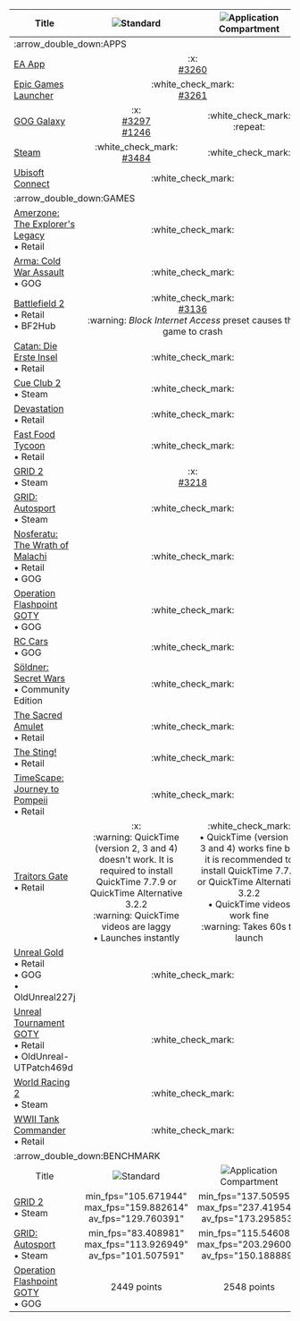 <table>
  <thead>
    <tr>
      <th scope="col">Title</th>
      <th scope="col"><img src="https://github.com/sandboxie-plus/Sandboxie/assets/93145383/d08ad3c1-c4e3-4a91-a373-475bb0d6726b">Standard</th>
      <th scope="col"><img src="https://github.com/sandboxie-plus/Sandboxie/assets/93145383/07c0361c-ed29-4090-8bcd-5d4d877f1e68">Application Compartment</th>
      <th scope="col"><img src="https://github.com/sandboxie-plus/Sandboxie/assets/93145383/081e9dec-9e7f-4fdc-a1cc-cf6c2511adcd">Version</th>
      <th scope="col">:computer:OS</th>
    </tr>
  </thead>
  <tbody align="center">
    <tr>
      <td colspan="5" align="left">:arrow_double_down:APPS</td>
    </tr>
    <tr>
      <td align="left"><a href="https://www.ea.com/ea-app/">EA App</a></td>
      <td colspan="2">:x:<br><a href="https://github.com/sandboxie-plus/Sandboxie/issues/3260">#3260</a></td>
      <td>1.11.0</td>
      <td>Win7x64</td>
    </tr>
    <tr>
      <td align="left"><a href="https://store.epicgames.com/download/">Epic Games Launcher</a></td>
      <td colspan="2">:white_check_mark:<br><a href="https://github.com/sandboxie-plus/Sandboxie/issues/3261">#3261</a></td>
      <td>1.12.3</td>
      <td>Win7x64</td>
    </tr>
    <tr>
      <td align="left"><a href="https://www.gog.com/galaxy">GOG Galaxy</a></td>
      <td>:x:<br><a href="https://github.com/sandboxie-plus/Sandboxie/issues/3297">#3297</a><br><a href="https://github.com/sandboxie-plus/Sandboxie/issues/1246">#1246</a></td>
      <td>:white_check_mark:<br>:repeat:</td>
      <td>1.12.6</td>
      <td>Win7x64</td>
    </tr>
    <tr>
      <td align="left"><a href="https://store.steampowered.com/about/">Steam</a></td>
      <td>:white_check_mark:<br><a href="https://github.com/sandboxie-plus/Sandboxie/issues/3484">#3484</a></td>
      <td>:white_check_mark:</td>
      <td>1.12.6</td>
      <td>Win7x64</td>
    </tr>
    <tr>
      <td align="left"><a href="https://ubisoftconnect.com/">Ubisoft Connect</a></td>
      <td colspan="2">:white_check_mark:</td>
      <td>1.11.0</td>
      <td>Win7x64</td>
    </tr>
    <tr>
      <td colspan="5" align="left">:arrow_double_down:GAMES</td>
    </tr>
    <tr>
      <td align="left"><a href="https://www.mobygames.com/game/3973/amerzone-the-explorers-legacy/">Amerzone: The Explorer's Legacy</a><br>• Retail</td>
      <td colspan="2">:white_check_mark:</td>
      <td>1.10.1</td>
      <td>Win7x64</td>
    </tr>
    <tr>
      <td align="left"><a href="https://www.mobygames.com/game/53252/arma-cold-war-assault/">Arma: Cold War Assault</a><br>• GOG</td>
      <td colspan="2">:white_check_mark:</td>
      <td>1.10.2</td>
      <td>Win7x64</td>
    </tr>
    <tr>
      <td align="left"><a href="https://www.mobygames.com/game/18194/battlefield-2/">Battlefield 2</a><br>• Retail<br>• BF2Hub</td>
      <td colspan="2">:white_check_mark:<br><a href="https://github.com/sandboxie-plus/Sandboxie/issues/3136">#3136</a><br>:warning: <i>Block Internet Access</i> preset causes the game to crash</td>
      <td>1.11.0</td>
      <td>Win7x64</td>
    </tr>
    <tr>
      <td align="left"><a href="https://www.mobygames.com/game/16206/catan-die-erste-insel/">Catan: Die Erste Insel</a><br>• Retail</td>
      <td colspan="2">:white_check_mark:</td>
      <td>1.10.1</td>
      <td>Win7x64</td>
    </tr>
    <tr>
      <td align="left"><a href="https://www.mobygames.com/game/102939/cue-club-2/">Cue Club 2</a><br>• Steam</td>
      <td colspan="2">:white_check_mark:</td>
      <td>1.10.2</td>
      <td>Win7x64</td>
    </tr>
    <tr>
      <td align="left"><a href="https://www.mobygames.com/game/8823/devastation/">Devastation</a><br>• Retail</td>
      <td colspan="2">:white_check_mark:</td>
      <td>1.9.7</td>
      <td>Win7x64</td>
    </tr>
    <tr>
      <td align="left"><a href="https://www.mobygames.com/game/2864/fast-food-tycoon/">Fast Food Tycoon</a><br>• Retail</td>
      <td colspan="2">:white_check_mark:</td>
      <td>1.10.1</td>
      <td>Win7x64</td>
    </tr>
    <tr>
      <td align="left"><a href="https://www.mobygames.com/game/60730/grid-2/">GRID 2</a><br>• Steam</td>
      <td colspan="2">:x:<br><a href="https://github.com/sandboxie-plus/Sandboxie/issues/3218">#3218</a></td>
      <td>1.11.0</td>
      <td>Win7x64</td>
    </tr>
    <tr>
      <td align="left"><a href="https://www.mobygames.com/game/72953/grid-autosport/">GRID: Autosport</a><br>• Steam</td>
      <td colspan="2">:white_check_mark:</td>
      <td>1.12.9</td>
      <td>Win7x64</td>
    </tr>
    <tr>
      <td align="left"><a href="https://www.mobygames.com/game/12130/nosferatu-the-wrath-of-malachi/">Nosferatu: The Wrath of Malachi</a><br>• Retail<br>• GOG</td>
      <td colspan="2">:white_check_mark:</td>
      <td>1.10.1</td>
      <td>Win7x64</td>
    </tr>
    <tr>
      <td align="left"><a href="https://www.mobygames.com/game/12132/operation-flashpoint-game-of-the-year-edition/">Operation Flashpoint GOTY</a><br>• GOG</td>
      <td colspan="2">:white_check_mark:</td>
      <td>1.10.1</td>
      <td>Win7x64</td>
    </tr>
    <tr>
      <td align="left"><a href="https://www.mobygames.com/game/12554/rc-cars/">RC Cars</a><br>• GOG</td>
      <td colspan="2">:white_check_mark:</td>
      <td>1.10.1</td>
      <td>Win7x64</td>
    </tr>
    <tr>
      <td align="left"><a href="https://www.mobygames.com/game/15230/soldner-secret-wars/">Söldner: Secret Wars</a><br>• Community Edition</td>
      <td colspan="2">:white_check_mark:</td>
      <td>1.10.1</td>
      <td>Win7x64</td>
    </tr>
    <tr>
      <td align="left"><a href="https://www.mobygames.com/game/3770/the-sacred-amulet/">The Sacred Amulet</a><br>• Retail</td>
      <td colspan="2">:white_check_mark:</td>
      <td>1.11.2</td>
      <td>Win7x64</td>
    </tr>
    <tr>
      <td align="left"><a href="https://www.mobygames.com/game/4295/the-sting/">The Sting!</a><br>• Retail</td>
      <td colspan="2">:white_check_mark:</td>
      <td>1.10.1</td>
      <td>Win7x64</td>
    </tr>
    <tr>
      <td align="left"><a href="https://www.mobygames.com/game/2482/timescape-journey-to-pompeii/">TimeScape: Journey to Pompeii</a><br>• Retail</td>
      <td colspan="2">:white_check_mark:</td>
      <td>1.10.1</td>
      <td>Win7x64</td>
    </tr>
    <tr>
      <td align="left"><a href="https://www.mobygames.com/game/1863/traitors-gate/">Traitors Gate</a><br>• Retail</td>
      <td>:x:<br>:warning: QuickTime (version 2, 3 and 4) doesn't work. It is required to install QuickTime 7.7.9 or QuickTime Alternative 3.2.2<br>:warning: QuickTime videos are laggy<br>• Launches instantly</td>
      <td>:white_check_mark:<br>• QuickTime (version 2, 3 and 4) works fine but it is recommended to install QuickTime 7.7.9 or QuickTime Alternative 3.2.2<br>• QuickTime videos work fine<br>:warning: Takes 60s to launch</td>
      <td>1.12.7</td>
      <td>Win7x64</td>
    </tr>
    <tr>
      <td align="left"><a href="https://www.mobygames.com/game/4892/unreal-gold/">Unreal Gold</a><br>• Retail<br>• GOG<br>• OldUnreal227j</td>
      <td colspan="2">:white_check_mark:</td>
      <td>1.9.3</td>
      <td>Win7x64</td>
    </tr>
    <tr>
      <td align="left"><a href="https://www.mobygames.com/game/7158/unreal-tournament-game-of-the-year-edition/">Unreal Tournament GOTY</a><br>• Retail<br>• OldUnreal-UTPatch469d</td>
      <td colspan="2">:white_check_mark:</td>
      <td>1.11.0</td>
      <td>Win7x64</td>
    </tr>
    <tr>
      <td align="left"><a href="https://www.mobygames.com/game/22600/world-racing-2/">World Racing 2</a><br>• Steam</td>
      <td colspan="2">:white_check_mark:</td>
      <td>1.10.2</td>
      <td>Win7x64</td>
    </tr>
    <tr>
      <td align="left"><a href="https://www.mobygames.com/game/18686/wwii-tank-commander/">WWII Tank Commander</a><br>• Retail</td>
      <td colspan="2">:white_check_mark:</td>
      <td>1.10.3</td>
      <td>Win7x64</td>
    </tr>
    <tr>
      <td colspan="5" align="left">:arrow_double_down:BENCHMARK</td>
    </tr>
     <tr>
      <td scope="col">Title</td>
      <td scope="col"><img src="https://github.com/sandboxie-plus/Sandboxie/assets/93145383/d08ad3c1-c4e3-4a91-a373-475bb0d6726b">Standard</td>
      <td scope="col"><img src="https://github.com/sandboxie-plus/Sandboxie/assets/93145383/07c0361c-ed29-4090-8bcd-5d4d877f1e68">Application Compartment</td>
      <td scope="col">:open_file_folder:Unsanboxed</td>
      <td scope="col"><img src="https://github.com/sandboxie-plus/Sandboxie/assets/93145383/081e9dec-9e7f-4fdc-a1cc-cf6c2511adcd">Version</td>
      <td scope="col">:computer:OS</td>
    </tr>
    <tr>
      <td align="left"><a href="https://www.mobygames.com/game/60730/grid-2/">GRID 2</a><br>• Steam</td>
      <td>min_fps="105.671944"<br>max_fps="159.882614"<br>av_fps="129.760391"</td>
      <td>min_fps="137.505951"<br>max_fps="237.419540"<br>av_fps="173.295853"</td>
      <td>N/A</td>
      <td>1.12.6</td>
      <td>Win7x64</td>
    </tr>
    <tr>
      <td align="left"><a href="https://www.mobygames.com/game/72953/grid-autosport/">GRID: Autosport</a><br>• Steam</td>
      <td>min_fps="83.408981"<br>max_fps="113.926949"<br>av_fps="101.507591"</td>
      <td>min_fps="115.546089"<br>max_fps="203.296005"<br>av_fps="150.188889"</td>
      <td>N/A</td>
      <td>1.12.6</td>
      <td>Win7x64</td>
    </tr>
    <tr>
      <td align="left"><a href="https://www.mobygames.com/game/12132/operation-flashpoint-game-of-the-year-edition/">Operation Flashpoint GOTY</a><br>• GOG</td>
      <td>2449 points</td>
      <td>2548 points</td>
      <td>5034 points</td>
      <td>1.12.7</td>
      <td>Win7x64</td>
    </tr>
  </tbody>
</table>
